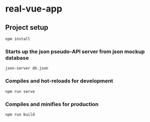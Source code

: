 # real-vue-app

## Project setup

```
npm install
```

### Starts up the json pseudo-API server from json mockup database

```
json-server db.json
```

### Compiles and hot-reloads for development

```
npm run serve
```

### Compiles and minifies for production

```
npm run build
```
